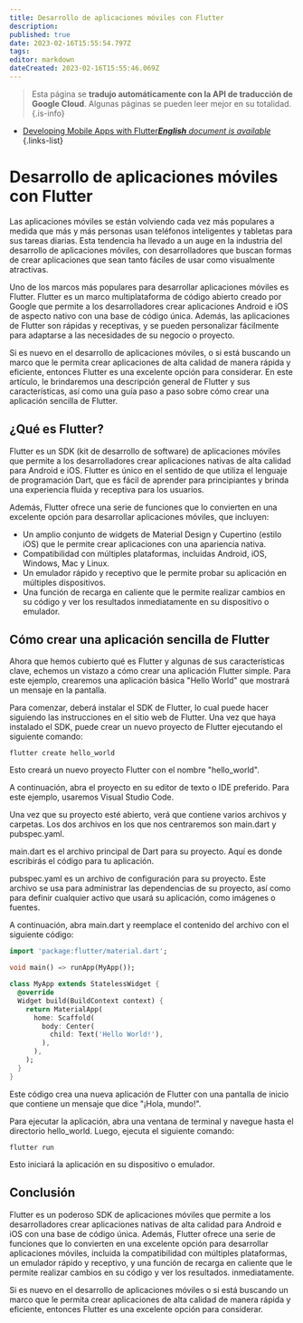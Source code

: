 ```yaml
---
title: Desarrollo de aplicaciones móviles con Flutter
description: 
published: true
date: 2023-02-16T15:55:54.797Z
tags: 
editor: markdown
dateCreated: 2023-02-16T15:55:46.069Z
---
```


> Esta página se **tradujo automáticamente con la API de traducción de Google Cloud**.
Algunas páginas se pueden leer mejor en su totalidad.{.is-info}



- [Developing Mobile Apps with Flutter***English** document is available*](/en/Knowledge-base/Common/developing-mobile-apps-with-flutter)
{.links-list}


# Desarrollo de aplicaciones móviles con Flutter

Las aplicaciones móviles se están volviendo cada vez más populares a medida que más y más personas usan teléfonos inteligentes y tabletas para sus tareas diarias. Esta tendencia ha llevado a un auge en la industria del desarrollo de aplicaciones móviles, con desarrolladores que buscan formas de crear aplicaciones que sean tanto fáciles de usar como visualmente atractivas.

Uno de los marcos más populares para desarrollar aplicaciones móviles es Flutter. Flutter es un marco multiplataforma de código abierto creado por Google que permite a los desarrolladores crear aplicaciones Android e iOS de aspecto nativo con una base de código única. Además, las aplicaciones de Flutter son rápidas y receptivas, y se pueden personalizar fácilmente para adaptarse a las necesidades de su negocio o proyecto.

Si es nuevo en el desarrollo de aplicaciones móviles, o si está buscando un marco que le permita crear aplicaciones de alta calidad de manera rápida y eficiente, entonces Flutter es una excelente opción para considerar. En este artículo, le brindaremos una descripción general de Flutter y sus características, así como una guía paso a paso sobre cómo crear una aplicación sencilla de Flutter.

## ¿Qué es Flutter?

Flutter es un SDK (kit de desarrollo de software) de aplicaciones móviles que permite a los desarrolladores crear aplicaciones nativas de alta calidad para Android e iOS. Flutter es único en el sentido de que utiliza el lenguaje de programación Dart, que es fácil de aprender para principiantes y brinda una experiencia fluida y receptiva para los usuarios.

Además, Flutter ofrece una serie de funciones que lo convierten en una excelente opción para desarrollar aplicaciones móviles, que incluyen:

- Un amplio conjunto de widgets de Material Design y Cupertino (estilo iOS) que le permite crear aplicaciones con una apariencia nativa.
- Compatibilidad con múltiples plataformas, incluidas Android, iOS, Windows, Mac y Linux.
- Un emulador rápido y receptivo que le permite probar su aplicación en múltiples dispositivos.
- Una función de recarga en caliente que le permite realizar cambios en su código y ver los resultados inmediatamente en su dispositivo o emulador.

## Cómo crear una aplicación sencilla de Flutter

Ahora que hemos cubierto qué es Flutter y algunas de sus características clave, echemos un vistazo a cómo crear una aplicación Flutter simple. Para este ejemplo, crearemos una aplicación básica "Hello World" que mostrará un mensaje en la pantalla.

Para comenzar, deberá instalar el SDK de Flutter, lo cual puede hacer siguiendo las instrucciones en el sitio web de Flutter. Una vez que haya instalado el SDK, puede crear un nuevo proyecto de Flutter ejecutando el siguiente comando:

```
flutter create hello_world
```

Esto creará un nuevo proyecto Flutter con el nombre "hello_world".

A continuación, abra el proyecto en su editor de texto o IDE preferido. Para este ejemplo, usaremos Visual Studio Code.

Una vez que su proyecto esté abierto, verá que contiene varios archivos y carpetas. Los dos archivos en los que nos centraremos son main.dart y pubspec.yaml.

main.dart es el archivo principal de Dart para su proyecto. Aquí es donde escribirás el código para tu aplicación.

pubspec.yaml es un archivo de configuración para su proyecto. Este archivo se usa para administrar las dependencias de su proyecto, así como para definir cualquier activo que usará su aplicación, como imágenes o fuentes.

A continuación, abra main.dart y reemplace el contenido del archivo con el siguiente código:

```dart
import 'package:flutter/material.dart';

void main() => runApp(MyApp());

class MyApp extends StatelessWidget {
  @override
  Widget build(BuildContext context) {
    return MaterialApp(
      home: Scaffold(
        body: Center(
          child: Text('Hello World!'),
        ),
      ),
    );
  }
}
```

Este código crea una nueva aplicación de Flutter con una pantalla de inicio que contiene un mensaje que dice "¡Hola, mundo!".

Para ejecutar la aplicación, abra una ventana de terminal y navegue hasta el directorio hello_world. Luego, ejecuta el siguiente comando:

```
flutter run
```

Esto iniciará la aplicación en su dispositivo o emulador.

## Conclusión

Flutter es un poderoso SDK de aplicaciones móviles que permite a los desarrolladores crear aplicaciones nativas de alta calidad para Android e iOS con una base de código única. Además, Flutter ofrece una serie de funciones que lo convierten en una excelente opción para desarrollar aplicaciones móviles, incluida la compatibilidad con múltiples plataformas, un emulador rápido y receptivo, y una función de recarga en caliente que le permite realizar cambios en su código y ver los resultados. inmediatamente.

Si es nuevo en el desarrollo de aplicaciones móviles o si está buscando un marco que le permita crear aplicaciones de alta calidad de manera rápida y eficiente, entonces Flutter es una excelente opción para considerar.